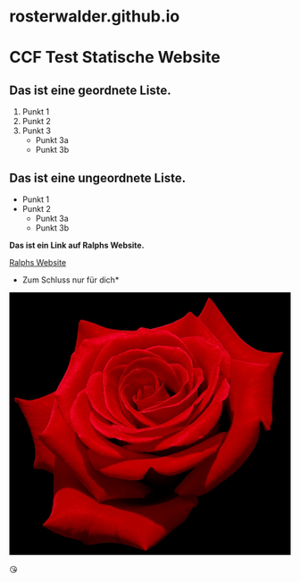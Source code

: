 # rosterwalder.github.io

# CCF Test Statische Website
## Das ist eine geordnete Liste.

1. Punkt 1
2. Punkt 2
3. Punkt 3
   * Punkt 3a
   * Punkt 3b

## Das ist eine ungeordnete Liste.

* Punkt 1
* Punkt 2
  * Punkt 3a
  * Punkt 3b
  
**Das ist ein Link auf Ralphs Website.**

[Ralphs Website](http://ralph-osterwalder.ch)

* Zum Schluss nur für dich*

![Kommentar](Rose.jpg)

 :kissing_heart:
